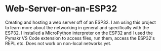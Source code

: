 # Web-Server-on-an-ESP32
Creating and hosting a web server off of an ESP32. I am using this project to learn more about the networking in general and specifically with the ESP32.
I installed a MicroPython interpreter on the ESP32 and I used the Pymakr VS Code extension to access files, run them, access the ESP32's REPL etc. Does not work on non-local networks yet.
